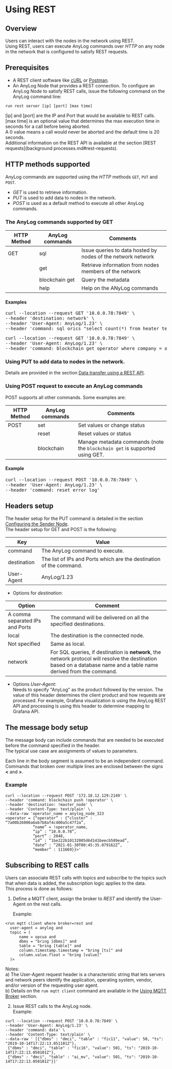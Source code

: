 # Using REST

## Overview

Users can interact with the nodes in the network using REST.  
Using REST, users can execute AnyLog commands over _HTTP_ on any node in the network that is configured to satisfy REST requests.

## Prerequisites

* A REST client software like [cURL](https://man7.org/linux/man-pages/man1/curl.1.html) or [Postman](https://www.postman.com/).
* An AnyLog Node that provides a REST connection.
To configure an AnyLog Node to satisfy REST calls, issue the following command on the AnyLog command line:  
```anylog
run rest server [ip] [port] [max time]
```

[ip] and [port] are the IP and Port that would be available to REST calls.  
[max time] is an optional value that determines the max execution time in seconds for a call before being aborted.  
A 0 value means a call would never be aborted and the default time is 20 seconds.    
Additional information on the REST API is available at the section [REST requests](background processes.md#rest-requests).
  
## HTTP methods supported

AnyLog commands are supported using the _HTTP_ methods `GET`, `PUT` and `POST`.  
* _GET_ is used to retrieve information.  
* _PUT_ is used to add data to nodes in the network.  
* _POST_ is used as a default method to execute all other AnyLog commands.  

### The AnyLog commands supported by GET

| HTTP Method   | AnyLog commands  | Comments | 
| ------------- | -----------------|  ------|
| GET           | sql              | Issue queries to data hosted by nodes of the network network |
|               | get              | Retrieve information from nodes members of the network |
|               | blockchain get   | Query the metadata |
|               | help             | Help on the ANyLog commands |

#### Examples

<pre>
curl --location --request GET '10.0.0.78:7849' \
--header 'destination: network' \
--header 'User-Agent: AnyLog/1.23' \
--header 'command: sql orics "select count(*) from heater_temperature_1"'
</pre>

<pre>
curl --location --request GET '10.0.0.78:7849' \
--header 'User-Agent: AnyLog/1.23' \
--header 'command: blockchain get operator where company = anylog'
</pre>


### Using PUT to add data to nodes in the network.

Details are provided in  the section [Data transfer using a REST API](../data%20management/adding%20data.md#data-transfer-using-a-rest-api).


### Using POST request to execute an AnyLog commands

POST supports all other commands. Some examples are:

| HTTP Method   | AnyLog commands  | Comments | 
| ------------- | -----------------|  ------|
| POST          | set              | Set values or change status |
|               | reset            | Reset values or status |
|               | blockchain       | Manage metadata commands (note the `blockchain get` is supported using GET.  |

#### Example
<pre>
curl --location --request POST '10.0.0.78:7849' \
--header 'User-Agent: AnyLog/1.23' \
--header 'command: reset error log'
</pre>

## Headers setup

The header setup for the PUT command is detailed in the section [Configuring the Sender Node](../data%20management/adding%20data.md#configuring-the-sender-node--a-client-node-which-is-not-necessarily-a-member-of-the-anylog-network--).  
The header setup for GET and POST is the following:

| Key        | Value  |
| ---------- | -------| 
| command    | The AnyLog command to execute. |
| destination | The list of IPs and Ports which are the destination of the command. |
| User-Agent | AnyLog/1.23 |


* Options for _destination_:

| Option     | Comment                                                                                                                                                                | 
| ---------- |------------------------------------------------------------------------------------------------------------------------------------------------------------------------| 
| A comma separated IPs and Ports | The command will be delivered on all the specified destinations.                                                                                                       
| local | The destination is the connected node.                                                                                                                                 |
| Not specified | Same as local.                                                                                                                                                         |
| network | For SQL queries, if destination is **network**, the network protocol will resolve the destination based on a database name and a table name derived from the command. |

* Options _User-Agent_:  
Needs to specify "AnyLog" as the product followed by the version. 
  The value of this header determines the client product and how requests are processed. 
  For example, Grafana visualization is using the AnyLog REST API and processing is using this header to determine mapping to Grafana API.

## The message body setup

The message body can include commands that are needed to be executed before the command specified in the header.  
The typical use case are assignments of values to parameters.

Each line in the body segment is assumed to be an independent command.
Commands that broken over multiple lines are enclosed between the signs **<** and **>**.

### Example

```shell
curl --location --request POST '172.18.12.129:2149' \
--header 'command: blockchain push !operator' \
--header 'destination: !master_node' \
--header 'Content-Type: text/plain' \
--data-raw 'operator_name = anylog_node_323
<operator = {“operator” : {“cluster” : “7a00b26006a6ab7b8af4c400a5c47f2a”,
            “name” = !operator_name,
            “ip” : “10.0.0.78”,
            “port” : 2048,
            “id” : “1be222b10132005d6d141beecb589ead”,
            “date” : “2021-01-30T00:45:35.079162Z”,
            “member” : 111669}}>'
``` 

## Subscribing to REST calls 

Users can associate REST calls with topics and subscribe to the topics such that when data is added, the subscription logic applies to the data.  
This process is done as follows:

1. Define a MQTT client, assign the broker to _REST_ and identify the User-Agent on the rest calls.     
   
   Example: 
  ```anylog
  <run mqtt client where broker=rest and 
    user-agent = anylog and 
    topic = (
        name = opcua and 
        dbms = "bring [dbms]" and 
        table = "bring [table]" and 
        column.timestamp.timestamp = "bring [ts]" and 
        column.value.float = "bring [value]"
    )> 
  ```
    
  Notes:  
  a) The User-Agent request header is a characteristic string that lets servers and network peers identify the application, operating system, vendor, and/or version of the requesting user agent.  
  b) Details on the `rum mqtt client` command are available in the [Using MQTT Broker](message%20broker.md) section.

2. Issue REST calls to the AnyLog node.  
   Example:  
```shell
curl --location --request POST '10.0.0.78:7849' \
--header 'User-Agent: AnyLog/1.23' \
--header 'command: data' \
--header 'Content-Type: text/plain' \
--data-raw ' [{"dbms" : "dmci", "table" : "fic11", "value": 50, "ts": "2019-10-14T17:22:13.051101Z"},
 {"dbms" : "dmci", "table" : "fic16", "value": 501, "ts": "2019-10-14T17:22:13.050101Z"},
 {"dbms" : "dmci", "table" : "ai_mv", "value": 501, "ts": "2019-10-14T17:22:13.050101Z"}]'
```